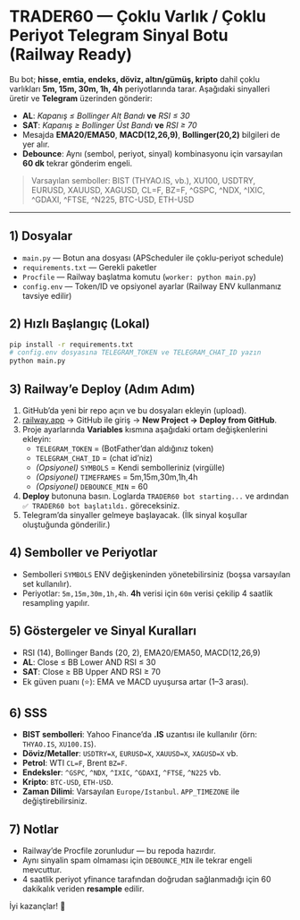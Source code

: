# TRADER60 — Çoklu Varlık / Çoklu Periyot Telegram Sinyal Botu (Railway Ready)

Bu bot; **hisse, emtia, endeks, döviz, altın/gümüş, kripto** dahil çoklu varlıkları **5m, 15m, 30m, 1h, 4h** periyotlarında tarar.
Aşağıdaki sinyalleri üretir ve **Telegram** üzerinden gönderir:

- **AL**: *Kapanış ≤ Bollinger Alt Bandı* **ve** *RSI ≤ 30*
- **SAT**: *Kapanış ≥ Bollinger Üst Bandı* **ve** *RSI ≥ 70*
- Mesajda **EMA20/EMA50**, **MACD(12,26,9)**, **Bollinger(20,2)** bilgileri de yer alır.
- **Debounce**: Aynı (sembol, periyot, sinyal) kombinasyonu için varsayılan **60 dk** tekrar gönderim engeli.

> Varsayılan semboller: BIST (THYAO.IS, vb.), XU100, USDTRY, EURUSD, XAUUSD, XAGUSD, CL=F, BZ=F, ^GSPC, ^NDX, ^IXIC, ^GDAXI, ^FTSE, ^N225, BTC-USD, ETH-USD

---

## 1) Dosyalar
- `main.py` — Botun ana dosyası (APScheduler ile çoklu-periyot schedule)
- `requirements.txt` — Gerekli paketler
- `Procfile` — Railway başlatma komutu (`worker: python main.py`)
- `config.env` — Token/ID ve opsiyonel ayarlar (Railway ENV kullanmanız tavsiye edilir)

## 2) Hızlı Başlangıç (Lokal)
```bash
pip install -r requirements.txt
# config.env dosyasına TELEGRAM_TOKEN ve TELEGRAM_CHAT_ID yazın
python main.py
```

## 3) Railway’e Deploy (Adım Adım)
1. GitHub’da yeni bir repo açın ve bu dosyaları ekleyin (upload).
2. [railway.app](https://railway.app) → GitHub ile giriş → **New Project → Deploy from GitHub**.
3. Proje ayarlarında **Variables** kısmına aşağıdaki ortam değişkenlerini ekleyin:
   - `TELEGRAM_TOKEN` = (BotFather’dan aldığınız token)
   - `TELEGRAM_CHAT_ID` = (chat id’niz)
   - *(Opsiyonel)* `SYMBOLS` = Kendi sembolleriniz (virgülle)
   - *(Opsiyonel)* `TIMEFRAMES` = 5m,15m,30m,1h,4h
   - *(Opsiyonel)* `DEBOUNCE_MIN` = 60
4. **Deploy** butonuna basın. Loglarda `TRADER60 bot starting...` ve ardından `✅ TRADER60 bot başlatıldı.` göreceksiniz.
5. Telegram’da sinyaller gelmeye başlayacak. (İlk sinyal koşullar oluştuğunda gönderilir.)

## 4) Semboller ve Periyotlar
- Sembolleri `SYMBOLS` ENV değişkeninden yönetebilirsiniz (boşsa varsayılan set kullanılır).
- Periyotlar: `5m,15m,30m,1h,4h`. **4h** verisi için `60m` verisi çekilip 4 saatlik resampling yapılır.

## 5) Göstergeler ve Sinyal Kuralları
- RSI (14), Bollinger Bands (20, 2), EMA20/EMA50, MACD(12,26,9)
- **AL**: Close ≤ BB Lower AND RSI ≤ 30
- **SAT**: Close ≥ BB Upper AND RSI ≥ 70
- Ek güven puanı (⭐): EMA ve MACD uyuşursa artar (1–3 arası).

## 6) SSS
- **BIST sembolleri**: Yahoo Finance’da **.IS** uzantısı ile kullanılır (örn: `THYAO.IS`, `XU100.IS`).
- **Döviz/Metaller**: `USDTRY=X`, `EURUSD=X`, `XAUUSD=X`, `XAGUSD=X` vb.
- **Petrol**: WTI `CL=F`, Brent `BZ=F`.
- **Endeksler**: `^GSPC`, `^NDX`, `^IXIC`, `^GDAXI`, `^FTSE`, `^N225` vb.
- **Kripto**: `BTC-USD`, `ETH-USD`.
- **Zaman Dilimi**: Varsayılan `Europe/Istanbul`. `APP_TIMEZONE` ile değiştirebilirsiniz.

## 7) Notlar
- Railway’de Procfile zorunludur — bu repoda hazırdır.
- Aynı sinyalin spam olmaması için `DEBOUNCE_MIN` ile tekrar engeli mevcuttur.
- 4 saatlik periyot yfinance tarafından doğrudan sağlanmadığı için 60 dakikalık veriden **resample** edilir.

İyi kazançlar! 🚀
